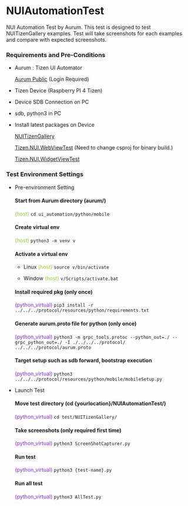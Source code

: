 # NUIAutomationTest
NUI Automation Test by Aurum. This test is designed to test NUITizenGallery examples. Test will take screenshots for each examples and compare with expected screenshots.

### Requirements and Pre-Conditions
- Aurum : Tizen UI Automator

  [Aurum Public](https://review.tizen.org/gerrit/#/admin/projects/platform/core/uifw/aurum) (Login Required)

- Tizen Device (Raspberry PI 4 Tizen)

- Device SDB Connection on PC

- sdb, python3 in PC

- Install latest packages on Device

  [NUITizenGallery](https://github.com/nui-dali/NUITizenGallery)

  [Tizen.NUI.WebViewTest](https://github.com/Samsung/TizenFX/tree/master/test/Tizen.NUI.WebViewTest) (Need to change csproj for binary build.)

  [Tizen.NUI.WidgetViewTest](https://github.com/Samsung/TizenFX/tree/master/test/Tizen.NUI.WidgetViewTest)

### Test Environment Settings
- Pre-environment Setting
  #### Start from Aurum directory (aurum/)

  <span style="color:yellowgreen">(host)</span> ```cd ui_automation/python/mobile```

  #### Create virtual env
  <span style="color:yellowgreen">(host)</span> ```python3 -m venv v```

  #### Activate a virtual env

  - Linux
      <span style="color:yellowgreen">(host)</span> ```source v/bin/activate```

  - Window
     <span style="color:yellowgreen">(host)</span> ```v/Scripts/activate.bat```

  #### Install required pkg (only once)
  <span style="color:blueviolet">(python_virtual)</span> ```pip3 install -r ../../../protocol/resources/python/requirements.txt```

  #### Generate aurum.proto file for python (only once)
  <span style="color:blueviolet">(python_virtual)</span> ```python3 -m grpc_tools.protoc --python_out=./ --grpc_python_out=./ -I ./../../../protocol/ ../../../protocol/aurum.proto```

  #### Target setup such as sdb forward, bootstrap execution
  <span style="color:blueviolet">(python_virtual)</span> ```python3 ../../../protocol/resources/python/mobile/mobileSetup.py```

- Launch Test
  #### Move test directory (cd {yourlocation}/NUIAutomationTest/)

  <span style="color:blueviolet">(python_virtual)</span> ```cd test/NUITizenGallery/```

  #### Take screenshots (only required first time)
  <span style="color:blueviolet">(python_virtual)</span> ```python3 ScreenShotCapturer.py```

  #### Run test
  <span style="color:blueviolet">(python_virtual)</span> ```python3 {test-name}.py```

  #### Run all test
  <span style="color:blueviolet">(python_virtual)</span> ```python3 AllTest.py```

